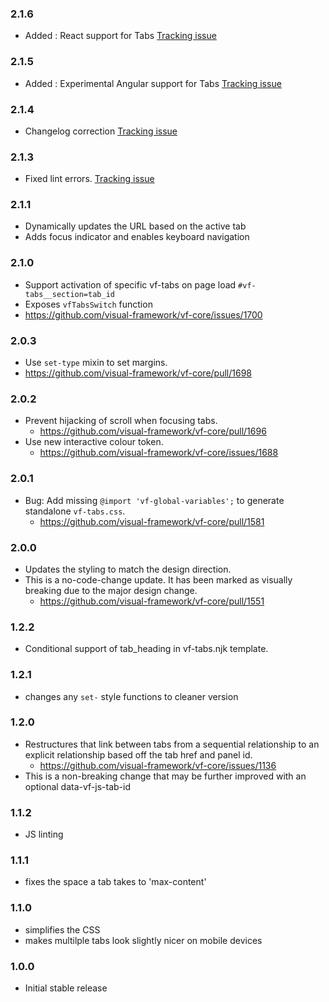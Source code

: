 ### 2.1.6

* Added : React support for Tabs [Tracking issue](https://github.com/visual-framework/vf-core/issues/2089)

### 2.1.5

* Added : Experimental Angular support for Tabs [Tracking issue](https://github.com/visual-framework/vf-core/issues/2037)

### 2.1.4

* Changelog correction [Tracking issue](https://github.com/visual-framework/vf-core/issues/2035)

### 2.1.3

* Fixed lint errors. [Tracking issue](https://github.com/visual-framework/vf-core/issues/1935)

### 2.1.1

* Dynamically updates the URL based on the active tab
* Adds focus indicator and enables keyboard navigation

### 2.1.0

* Support activation of specific vf-tabs on page load `#vf-tabs__section=tab_id`
* Exposes `vfTabsSwitch` function
* https://github.com/visual-framework/vf-core/issues/1700

### 2.0.3

* Use `set-type` mixin to set margins.
* https://github.com/visual-framework/vf-core/pull/1698

### 2.0.2

* Prevent hijacking of scroll when focusing tabs.
  * https://github.com/visual-framework/vf-core/pull/1696
* Use new interactive colour token.
  * https://github.com/visual-framework/vf-core/issues/1688

### 2.0.1

* Bug: Add missing `@import 'vf-global-variables';` to generate standalone `vf-tabs.css`.
  * https://github.com/visual-framework/vf-core/pull/1581

### 2.0.0

* Updates the styling to match the design direction.
* This is a no-code-change update. It has been marked as visually breaking due to the major design change.
  * https://github.com/visual-framework/vf-core/pull/1551

### 1.2.2

* Conditional support of tab_heading in vf-tabs.njk template.

### 1.2.1

* changes any `set-` style functions to cleaner version

### 1.2.0

* Restructures that link between tabs from a sequential relationship to an explicit relationship based off the tab href and panel id.
  * https://github.com/visual-framework/vf-core/issues/1136
* This is a non-breaking change that may be further improved with an optional data-vf-js-tab-id

### 1.1.2

* JS linting

### 1.1.1

* fixes the space a tab takes to 'max-content'

### 1.1.0

* simplifies the CSS
* makes multilple tabs look slightly nicer on mobile devices

### 1.0.0

* Initial stable release
